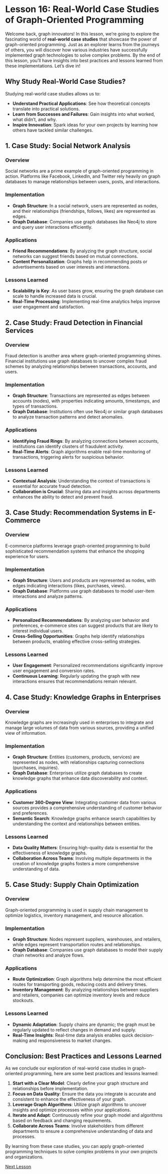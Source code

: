 # Lesson 16: Real-World Case Studies of Graph-Oriented Programming

Welcome back, graph innovators! In this lesson, we’re going to explore the fascinating world of **real-world case studies** that showcase the power of graph-oriented programming. Just as an explorer learns from the journeys of others, you will discover how various industries have successfully implemented graph technologies to solve complex problems. By the end of this lesson, you’ll have insights into best practices and lessons learned from these implementations. Let’s dive in!

## Why Study Real-World Case Studies?

Studying real-world case studies allows us to:

- **Understand Practical Applications**: See how theoretical concepts translate into practical solutions.
- **Learn from Successes and Failures**: Gain insights into what worked, what didn’t, and why.
- **Inspire Innovation**: Spark ideas for your own projects by learning how others have tackled similar challenges.

## 1. Case Study: Social Network Analysis

### Overview

Social networks are a prime example of graph-oriented programming in action. Platforms like Facebook, LinkedIn, and Twitter rely heavily on graph databases to manage relationships between users, posts, and interactions.

### Implementation

- **Graph Structure**: In a social network, users are represented as nodes, and their relationships (friendships, follows, likes) are represented as edges.
- **Graph Database**: Companies use graph databases like Neo4j to store and query user interactions efficiently.

### Applications

- **Friend Recommendations**: By analyzing the graph structure, social networks can suggest friends based on mutual connections.
- **Content Personalization**: Graphs help in recommending posts or advertisements based on user interests and interactions.

### Lessons Learned

- **Scalability is Key**: As user bases grow, ensuring the graph database can scale to handle increased data is crucial.
- **Real-Time Processing**: Implementing real-time analytics helps improve user engagement and satisfaction.

## 2. Case Study: Fraud Detection in Financial Services

### Overview

Fraud detection is another area where graph-oriented programming shines. Financial institutions use graph databases to uncover complex fraud schemes by analyzing relationships between transactions, accounts, and users.

### Implementation

- **Graph Structure**: Transactions are represented as edges between accounts (nodes), with properties indicating amounts, timestamps, and types of transactions.
- **Graph Database**: Institutions often use Neo4j or similar graph databases to analyze transaction patterns and detect anomalies.

### Applications

- **Identifying Fraud Rings**: By analyzing connections between accounts, institutions can identify clusters of fraudulent activity.
- **Real-Time Alerts**: Graph algorithms enable real-time monitoring of transactions, triggering alerts for suspicious behavior.

### Lessons Learned

- **Contextual Analysis**: Understanding the context of transactions is essential for accurate fraud detection.
- **Collaboration is Crucial**: Sharing data and insights across departments enhances the ability to detect and prevent fraud.

## 3. Case Study: Recommendation Systems in E-Commerce

### Overview

E-commerce platforms leverage graph-oriented programming to build sophisticated recommendation systems that enhance the shopping experience for users.

### Implementation

- **Graph Structure**: Users and products are represented as nodes, with edges indicating interactions (likes, purchases, views).
- **Graph Database**: Platforms use graph databases to model user-item interactions and analyze patterns.

### Applications

- **Personalized Recommendations**: By analyzing user behavior and preferences, e-commerce sites can suggest products that are likely to interest individual users.
- **Cross-Selling Opportunities**: Graphs help identify relationships between products, enabling effective cross-selling strategies.

### Lessons Learned

- **User Engagement**: Personalized recommendations significantly improve user engagement and conversion rates.
- **Continuous Learning**: Regularly updating the graph with new interactions ensures that recommendations remain relevant.

## 4. Case Study: Knowledge Graphs in Enterprises

### Overview

Knowledge graphs are increasingly used in enterprises to integrate and manage large volumes of data from various sources, providing a unified view of information.

### Implementation

- **Graph Structure**: Entities (customers, products, services) are represented as nodes, with relationships capturing connections (purchases, inquiries).
- **Graph Database**: Enterprises utilize graph databases to create knowledge graphs that enhance data discoverability and context.

### Applications

- **Customer 360-Degree View**: Integrating customer data from various sources provides a comprehensive understanding of customer behavior and preferences.
- **Semantic Search**: Knowledge graphs enhance search capabilities by understanding the context and relationships between entities.

### Lessons Learned

- **Data Quality Matters**: Ensuring high-quality data is essential for the effectiveness of knowledge graphs.
- **Collaboration Across Teams**: Involving multiple departments in the creation of knowledge graphs fosters a more comprehensive understanding of data.

## 5. Case Study: Supply Chain Optimization

### Overview

Graph-oriented programming is used in supply chain management to optimize logistics, inventory management, and resource allocation.

### Implementation

- **Graph Structure**: Nodes represent suppliers, warehouses, and retailers, while edges represent transportation routes and relationships.
- **Graph Database**: Companies use graph databases to model their supply chain networks and analyze flows.

### Applications

- **Route Optimization**: Graph algorithms help determine the most efficient routes for transporting goods, reducing costs and delivery times.
- **Inventory Management**: By analyzing relationships between suppliers and retailers, companies can optimize inventory levels and reduce stockouts.

### Lessons Learned

- **Dynamic Adaptation**: Supply chains are dynamic; the graph must be regularly updated to reflect changes in demand and supply.
- **Real-Time Insights**: Real-time data analysis enables quick decision-making and responsiveness to market changes.

## Conclusion: Best Practices and Lessons Learned

As we conclude our exploration of real-world case studies in graph-oriented programming, here are some best practices and lessons learned:

1. **Start with a Clear Model**: Clearly define your graph structure and relationships before implementation.
2. **Focus on Data Quality**: Ensure the data you integrate is accurate and consistent to enhance the effectiveness of your graph.
3. **Leverage Graph Algorithms**: Utilize graph algorithms to uncover insights and optimize processes within your applications.
4. **Iterate and Adapt**: Continuously refine your graph model and algorithms based on feedback and changing requirements.
5. **Collaborate Across Teams**: Involve stakeholders from different departments to ensure a comprehensive understanding of data and processes.

By learning from these case studies, you can apply graph-oriented programming techniques to solve complex problems in your own projects and organizations.

[Next Lesson](./17_emerging_trends_in_graph_programming_paradigms.md)